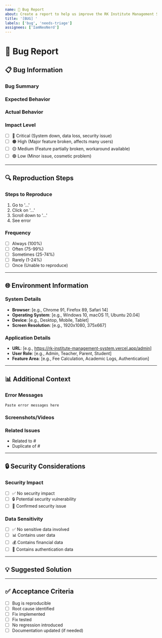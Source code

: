 ```yaml
---
name: 🐛 Bug Report
about: Create a report to help us improve the RK Institute Management System
title: '[BUG] '
labels: ['bug', 'needs-triage']
assignees: ['IamNeoNerd']
---
```


# 🐛 Bug Report

## 📋 **Bug Information**

### **Bug Summary**
<!-- Provide a clear and concise description of the bug -->

### **Expected Behavior**
<!-- Describe what you expected to happen -->

### **Actual Behavior**
<!-- Describe what actually happened -->

### **Impact Level**
<!-- Mark the severity of this bug -->
- [ ] 🔴 Critical (System down, data loss, security issue)
- [ ] 🟠 High (Major feature broken, affects many users)
- [ ] 🟡 Medium (Feature partially broken, workaround available)
- [ ] 🟢 Low (Minor issue, cosmetic problem)

---

## 🔍 **Reproduction Steps**

### **Steps to Reproduce**
<!-- Provide detailed steps to reproduce the bug -->
1. Go to '...'
2. Click on '...'
3. Scroll down to '...'
4. See error

### **Frequency**
<!-- How often does this bug occur? -->
- [ ] Always (100%)
- [ ] Often (75-99%)
- [ ] Sometimes (25-74%)
- [ ] Rarely (1-24%)
- [ ] Once (Unable to reproduce)

---

## 🌐 **Environment Information**

### **System Details**
- **Browser**: [e.g., Chrome 91, Firefox 89, Safari 14]
- **Operating System**: [e.g., Windows 10, macOS 11, Ubuntu 20.04]
- **Device**: [e.g., Desktop, Mobile, Tablet]
- **Screen Resolution**: [e.g., 1920x1080, 375x667]

### **Application Details**
- **URL**: [e.g., https://rk-institute-management-system.vercel.app/admin]
- **User Role**: [e.g., Admin, Teacher, Parent, Student]
- **Feature Area**: [e.g., Fee Calculation, Academic Logs, Authentication]

---

## 📊 **Additional Context**

### **Error Messages**
<!-- Include any error messages, console logs, or stack traces -->
```
Paste error messages here
```

### **Screenshots/Videos**
<!-- Add screenshots or videos to help explain the problem -->

### **Related Issues**
<!-- Link any related issues -->
- Related to #
- Duplicate of #

---

## 🔒 **Security Considerations**

### **Security Impact**
<!-- Mark if this bug has security implications -->
- [ ] ✅ No security impact
- [ ] 🔒 Potential security vulnerability
- [ ] 🚨 Confirmed security issue

### **Data Sensitivity**
<!-- Mark if sensitive data is involved -->
- [ ] ✅ No sensitive data involved
- [ ] 📊 Contains user data
- [ ] 💰 Contains financial data
- [ ] 🔐 Contains authentication data

---

## 💡 **Suggested Solution**
<!-- If you have ideas on how to fix this bug, please share them -->

---

## ✅ **Acceptance Criteria**
<!-- Define what needs to be done to consider this bug fixed -->
- [ ] Bug is reproducible
- [ ] Root cause identified
- [ ] Fix implemented
- [ ] Fix tested
- [ ] No regression introduced
- [ ] Documentation updated (if needed)
